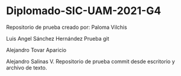 # Diplomado-SIC-UAM-2021-G4

Repositorio de prueba creado por: Paloma Vilchis

Luis Angel Sánchez Hernández
Prueba git

Alejandro Tovar Aparicio


Alejandro Salinas V. 
Repositorio de prueba
commit desde escritorio y archivo de texto. 
